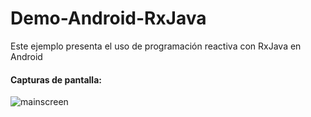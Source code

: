 # Demo-Android-RxJava
Este ejemplo presenta el uso de programación reactiva con RxJava en Android

#### Capturas de pantalla:
![mainscreen](https://github.com/jatempa/Demo-Android-RxJava/blob/master/app/src/main/res/drawable/demo.png "Pantalla principal")
